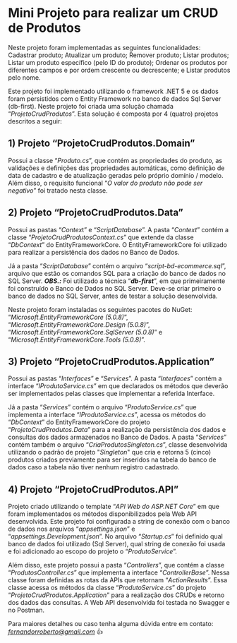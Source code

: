 # Mini Projeto para realizar um CRUD de Produtos
Neste projeto foram implementadas as seguintes funcionalidades: Cadastrar produto; Atualizar um produto; Remover produto; Listar produtos; Listar um produto específico (pelo ID do produto); Ordenar os produtos por diferentes campos e por ordem crescente ou decrescente; e Listar produtos pelo nome. 

Este projeto foi implementado utilizando o framework .NET 5 e os dados foram persistidos com o Entity Framework no banco de dados Sql Server (db-first).
Neste projeto foi criada uma solução chamada “*ProjetoCrudProdutos*”. Esta solução é composta por 4 (quatro) projetos descritos a seguir:

## 1) Projeto “ProjetoCrudProdutos.Domain” 
Possui a classe “*Produto.cs*”, que contém as propriedades do produto, as validações e definições das propriedades automáticas, como definição de data de cadastro e de atualização geradas pelo próprio domínio / modelo. Além disso, o requisito funcional “*O valor do produto não pode ser negativo*” foi tratado nesta classe. 

## 2) Projeto “ProjetoCrudProdutos.Data” 
Possui as pastas “*Contex*t” e “*ScriptDatabase*”. A pasta “*Context*” contém a classe “*ProjetoCrudProdutosContext.cs*” que extende da classe “*DbContext*” do EntityFrameworkCore. O EntityFrameworkCore foi utilizado para realizar a persistência dos dados no Banco de Dados. 

Já a pasta “*ScriptDatabase*” contém o arquivo “*script-bd-ecommerce.sql*”, arquivo que estão os comandos SQL para a criação do banco de dados no SQL Server. ***OBS.:*** Foi utilizado a técnica “***db-first***”, em que primeiramente foi construído o Banco de Dados no SQL Server. Deve-se criar primeiro o banco de dados no SQL Server, antes de testar a solução desenvolvida. 

Neste projeto foram instaladas os seguintes pacotes do NuGet: “*Microsoft.EntityFrameworkCore (5.0.8)*”, “*Microsoft.EntityFrameworkCore.Design (5.0.8)*”, “*Microsoft.EntityFrameworkCore.SqlServer (5.0.8)*” e “*Microsoft.EntityFrameworkCore.Tools (5.0.8)*”. 

## 3) Projeto “ProjetoCrudProdutos.Application” 
Possui as pastas “*Interfaces*” e “*Services*”. A pasta “*Interfaces*” contém a interface “*IProdutoService.cs*” em que declarados os métodos que deverão ser implementados pelas classes que implementar a referida Interface. 

Já a pasta “*Services*” contém o arquivo “*ProdutoService.cs*” que implementa a interface “*IProdutoService.cs*”, acessa os métodos do “*DbContext*” do EntityFrameworkCore do projeto “*ProjetoCrudProdutos.Data*” para a realização da persistência dos dados e consultas dos dados armazenados no Banco de Dados. A pasta “*Services*” contém também o arquivo “*CriaProdutosSingleton.cs*”, classe desenvolvida utilizando o padrão de projeto "*Singleton*" que cria e retorna 5 (cinco) produtos criados previamente para ser inseridos na tabela do banco de dados caso a tabela não tiver nenhum registro cadastrado.

## 4) Projeto “ProjetoCrudProdutos.API” 
Projeto criado utilizando o template “*API Web do ASP.NET Core*” em que foram implementados os métodos disponibilizados pela Web API desenvolvida. Este projeto foi configurada a string de conexão com o banco de dados nos arquivos “*appsettings.json*” e “*appsettings.Development.json*”. No arquivo “*Startup.cs*” foi definido qual banco de dados foi utilizado (Sql Server), qual string de conexão foi usada e foi adicionado ao escopo do projeto o “*ProdutoService*”.

Além disso, este projeto possui a pasta “*Controllers*”, que contém a classe “*ProdutosController.cs*” que implementa a interface “*ControllerBase*”. Nessa classe foram definidas as rotas da APIs que retornam “*ActionResults*”. Essa classe acessa os métodos da classe “*ProdutoService.cs*” do projeto “*ProjetoCrudProdutos.Application*” para a realização dos CRUDs e retorno dos dados das consultas. A Web API desenvolvida foi testada no Swagger e no Postman. 

Para maiores detalhes ou caso tenha alguma dúvida entre em contato: *fernandorroberto@gmail.com* 👍
